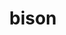 ---
layout: smileys&emotion
title: bison
emoji: bison
permalink: 🦬.html
image: assets/img/3moji/bison.png
---